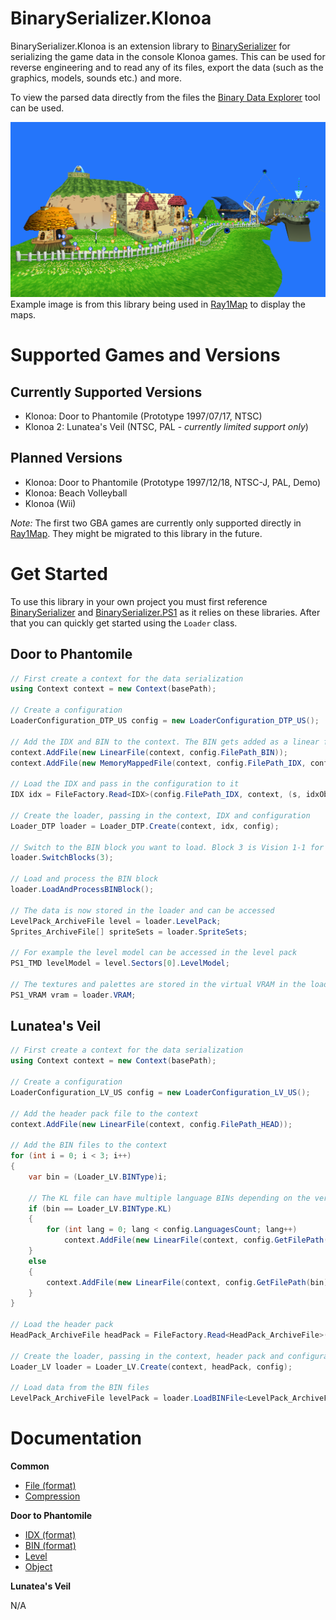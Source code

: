 # BinarySerializer.Klonoa
BinarySerializer.Klonoa is an extension library to [BinarySerializer](https://github.com/RayCarrot/BinarySerializer) for serializing the game data in the console Klonoa games. This can be used for reverse engineering and to read any of its files, export the data (such as the graphics, models, sounds etc.) and more.

To view the parsed data directly from the files the [Binary Data Explorer](https://github.com/RayCarrot/BinaryDataExplorer) tool can be used.

![Map Example](img/map_example.png)
Example image is from this library being used in [Ray1Map](https://github.com/Adsolution/Ray1Map) to display the maps.

# Supported Games and Versions
## Currently Supported Versions
* Klonoa: Door to Phantomile (Prototype 1997/07/17, NTSC)
* Klonoa 2: Lunatea's Veil (NTSC, PAL - _currently limited support only_)

## Planned Versions
* Klonoa: Door to Phantomile (Prototype 1997/12/18, NTSC-J, PAL, Demo)
* Klonoa: Beach Volleyball
* Klonoa (Wii)

_Note:_ The first two GBA games are currently only supported directly in [Ray1Map](https://github.com/Adsolution/Ray1Map/tree/master/Assets/Scripts/DataTypes/GBAKlonoa). They might be migrated to this library in the future.

# Get Started
To use this library in your own project you must first reference [BinarySerializer](https://github.com/RayCarrot/BinarySerializer) and [BinarySerializer.PS1](https://github.com/RayCarrot/BinarySerializer.PS1) as it relies on these libraries. After that you can quickly get started using the `Loader` class.

## Door to Phantomile

```cs
// First create a context for the data serialization
using Context context = new Context(basePath);

// Create a configuration
LoaderConfiguration_DTP_US config = new LoaderConfiguration_DTP_US();

// Add the IDX and BIN to the context. The BIN gets added as a linear file while the IDX has to be memory mapped. If the level data will be parsed then the exe needs to be added too.
context.AddFile(new LinearFile(context, config.FilePath_BIN));
context.AddFile(new MemoryMappedFile(context, config.FilePath_IDX, config.Address_IDX));

// Load the IDX and pass in the configuration to it
IDX idx = FileFactory.Read<IDX>(config.FilePath_IDX, context, (s, idxObj) => idxObj.Pre_LoaderConfig = config);

// Create the loader, passing in the context, IDX and configuration
Loader_DTP loader = Loader_DTP.Create(context, idx, config);

// Switch to the BIN block you want to load. Block 3 is Vision 1-1 for example, while block 0 is the fixed block.
loader.SwitchBlocks(3);

// Load and process the BIN block
loader.LoadAndProcessBINBlock();

// The data is now stored in the loader and can be accessed
LevelPack_ArchiveFile level = loader.LevelPack;
Sprites_ArchiveFile[] spriteSets = loader.SpriteSets;

// For example the level model can be accessed in the level pack
PS1_TMD levelModel = level.Sectors[0].LevelModel;

// The textures and palettes are stored in the virtual VRAM in the loader
PS1_VRAM vram = loader.VRAM;
```

## Lunatea's Veil
```cs
// First create a context for the data serialization
using Context context = new Context(basePath);

// Create a configuration
LoaderConfiguration_LV_US config = new LoaderConfiguration_LV_US();

// Add the header pack file to the context
context.AddFile(new LinearFile(context, config.FilePath_HEAD));

// Add the BIN files to the context
for (int i = 0; i < 3; i++)
{
    var bin = (Loader_LV.BINType)i;

    // The KL file can have multiple language BINs depending on the version
    if (bin == Loader_LV.BINType.KL)
    {
        for (int lang = 0; lang < config.LanguagesCount; lang++)
            context.AddFile(new LinearFile(context, config.GetFilePath(bin, languageIndex: lang)));
    }
    else
    {
        context.AddFile(new LinearFile(context, config.GetFilePath(bin)));
    }
}

// Load the header pack
HeadPack_ArchiveFile headPack = FileFactory.Read<HeadPack_ArchiveFile>(config.FilePath_HEAD, context, (_, head) => head.Pre_HasMultipleLanguages = config.HasMultipleLanguages);

// Create the loader, passing in the context, header pack and configuration
Loader_LV loader = Loader_LV.Create(context, headPack, config);

// Load data from the BIN files
LevelPack_ArchiveFile levelPack = loader.LoadBINFile<LevelPack_ArchiveFile>(Loader_LV.BINType.KL, 10);
```

# Documentation

**Common**

* [File (format)](docs/Format_FILE.md)
* [Compression](docs/Compression.md)

**Door to Phantomile**

* [IDX (format)](docs/DTP/Format_IDX.md)
* [BIN (format)](docs/DTP/Format_BIN.md)
* [Level](docs/DTP/Level.md)
* [Object](docs/DTP/Object.md)

**Lunatea's Veil**

N/A